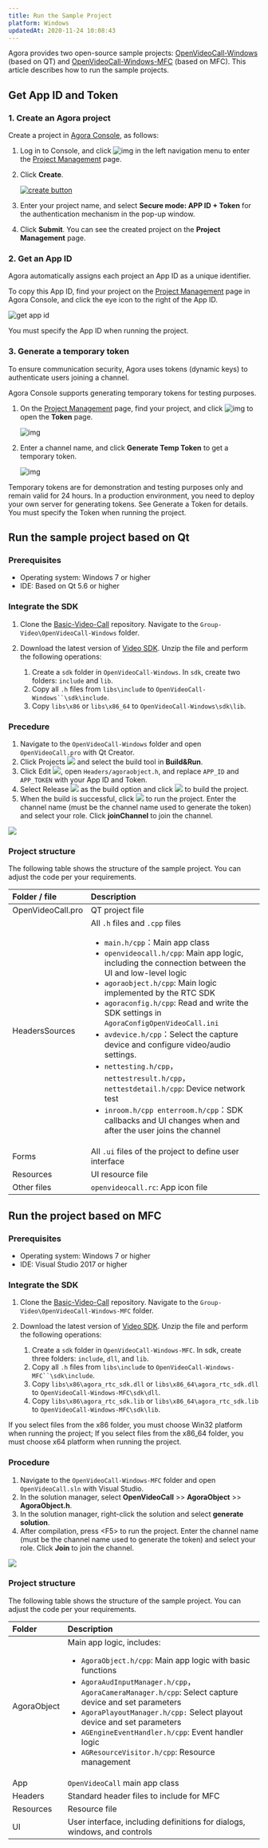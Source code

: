 ```yaml
---
title: Run the Sample Project
platform: Windows
updatedAt: 2020-11-24 10:08:43
---
```

Agora provides two open-source sample projects: [OpenVideoCall-Windows](https://github.com/AgoraIO/Basic-Video-Call/tree/master/Group-Video/OpenVideoCall-Windows) (based on QT) and [OpenVideoCall-Windows-MFC](https://github.com/AgoraIO/Basic-Video-Call/tree/master/Group-Video/OpenVideoCall-Windows-MFC) (based on MFC). This article describes how to run the sample projects.

## Get App ID and Token

### 1. Create an Agora project

Create a project in [Agora Console](https://console.agora.io/), as follows:

1. Log in to Console, and click ![img](https://web-cdn.agora.io/docs-files/1594283671161) in the left navigation menu to enter the [Project Management](https://dashboard.agora.io/projects) page.

2. Click **Create**.

   [![create button](https://web-cdn.agora.io/docs-files/1594949127367)](https://dashboard.agora.io/projects)

3. Enter your project name, and select **Secure mode: APP ID + Token** for the authentication mechanism in the pop-up window.

4. Click **Submit**. You can see the created project on the **Project Management** page.

### 2. Get an App ID

Agora automatically assigns each project an App ID as a unique identifier.

To copy this App ID, find your project on the [Project Management](https://dashboard.agora.io/projects) page in Agora Console, and click the eye icon to the right of the App ID.

![get app id](https://web-cdn.agora.io/docs-files/1602646621028)



<div class="alert info">You must specify the App ID when running the project.</div>

### 3. Generate a temporary token

To ensure communication security, Agora uses tokens (dynamic keys) to authenticate users joining a channel.

Agora Console supports generating temporary tokens for testing purposes.

1. On the [Project Management](https://dashboard.agora.io/projects) page, find your project, and click ![img](https://web-cdn.agora.io/docs-files/1594284775010) to open the **Token** page.

   ![img](https://web-cdn.agora.io/docs-files/1574927794840)

2. Enter a channel name, and click **Generate Temp Token** to get a temporary token.

   ![img](https://web-cdn.agora.io/docs-files/1574928048948)


<div class="alert note">Temporary tokens are for demonstration and testing purposes only and remain valid for 24 hours. In a production environment, you need to deploy your own server for generating tokens. See <a href="token_server">Generate a Token</a > for details.</div>


<div class="alert info">You must specify the Token when running the project.</div>

## Run the sample project based on Qt

### Prerequisites

- Operating system: Windows 7 or higher
- IDE: Based on Qt 5.6 or higher

### Integrate the SDK

1. Clone the [Basic-Video-Call](https://github.com/AgoraIO/Basic-Video-Call) repository. Navigate to the `Group-Video\OpenVideoCall-Windows` folder.

2. Download the latest version of [Video SDK](/en/Interactive%20Broadcast/downloads?platform=Windows). Unzip the file and perform the following operations:

   1. Create a `sdk` folder in `OpenVideoCall-Windows`. In `sdk`, create two folders: `include` and `lib`.
   2. Copy all `.h` files from `libs\include` to `OpenVideoCall-Windows``\sdk\include`.
   3. Copy `libs\x86` or `libs\x86_64` to `OpenVideoCall-Windows\sdk\lib`.

### Precedure

1. Navigate to the `OpenVideoCall-Windows` folder and open `OpenVideoCall.pro` with Qt Creator.
2. Click Projects ![](https://web-cdn.agora.io/docs-files/1605271373165) and select the build tool in **Build&Run**.
3. Click Edit ![](https://web-cdn.agora.io/docs-files/1605271389610), open `Headers/agoraobject.h`, and replace `APP_ID` and `APP_TOKEN` with your App ID and Token.
4. Select Release ![](https://web-cdn.agora.io/docs-files/1605271405513) as the build option and click ![](https://web-cdn.agora.io/docs-files/1605271420748) to build the project.
5. When the build is successful, click ![](https://web-cdn.agora.io/docs-files/1605271430115) to run the project. Enter the channel name (must be the channel name used to generate the token) and select your role. Click **joinChannel** to join the channel.

![](https://web-cdn.agora.io/docs-files/1605271519866)

### Project structure

The following table shows the structure of the sample project. You can adjust the code per your requirements.

| Folder / file     | Description                                                  |
| :---------------- | :----------------------------------------------------------- |
| OpenVideoCall.pro | QT project file                                              |
| HeadersSources    | All `.h` files and `.cpp` files<ul><li>`main.h/cpp`：Main app class </li><li>`openvideocall.h/cpp`: Main app logic, including the connection between the UI and low-level logic</li><li>`agoraobject.h/cpp`: Main logic implemented by the RTC SDK</li><li>`agoraconfig.h/cpp`: Read and write the SDK settings in `AgoraConfigOpenVideoCall.ini` </li><li>`avdevice.h/cpp`：Select the capture device and configure video/audio settings.</li><li>`nettesting.h/cpp`，`nettestresult.h/cpp`，`nettestdetail.h/cpp`: Device network test</li><li>`inroom.h/cpp enterroom.h/cpp`：SDK callbacks and UI changes when and after the user joins the channel</li></ul> |
| Forms             | All `.ui` files of the project to define user interface      |
| Resources         | UI resource file                                             |
| Other files       | `openvideocall.rc`: App icon file                            |



## Run the project based on MFC

### Prerequisites

- Operating system: Windows 7 or higher
- IDE: Visual Studio 2017 or higher

### Integrate the SDK

1. Clone the [Basic-Video-Call](https://github.com/AgoraIO/Basic-Video-Call) repository. Navigate to the `Group-Video\OpenVideoCall-Windows-MFC` folder.

2. Download the latest version of [Video SDK](/en/Interactive%20Broadcast/downloads?platform=Windows). Unzip the file and perform the following operations:

   1. Create a `sdk` folder in `OpenVideoCall-Windows-MFC`. In sdk, create three folders: `include`, `dll`, and `lib`.
   2. Copy all `.h` files from `libs\include` to `OpenVideoCall-Windows-MFC``\sdk\include`.
   3. Copy `libs\x86\agora_rtc_sdk.dll` or `libs\x86_64\agora_rtc_sdk.dll` to `OpenVideoCall-Windows-MFC\sdk\dll`.
   4. Copy `libs\x86\agora_rtc_sdk.lib` or `libs\x86_64\agora_rtc_sdk.lib` to `OpenVideoCall-Windows-MFC\sdk\lib`.

<div class="alert note">If you select files from the x86 folder, you must choose Win32 platform when running the project; If you select files from the x86_64 folder, you must choose x64 platform when running the project.</div>

### Procedure

1. Navigate to the `OpenVideoCall-Windows-MFC` folder and open `OpenVideoCall.sln` with Visual Studio.
2. In the solution manager, select **OpenVideoCall** >> **AgoraObject** >> **AgoraObject.h**.
3. In the solution manager, right-click the solution and select **generate solution**.
4. After compilation, press &lt;F5&gt; to run the project. Enter the channel name (must be the channel name used to generate the token) and select your role. Click **Join** to join the channel.

![](https://web-cdn.agora.io/docs-files/1605271654997)

### Project structure

The following table shows the structure of the sample project. You can adjust the code per your requirements.

| Folder      | Description                                                  |
| :---------- | :----------------------------------------------------------- |
| AgoraObject | Main app logic, includes:<ul><li>`AgoraObject.h/cpp`: Main app logic with basic functions</li><li>`AgoraAudInputManager.h/cpp`，`AgoraCameraManager.h/cpp`: Select capture device and set parameters</li><li>`AgoraPlayoutManager.h/cpp:` Select playout device and set parameters</li><li>`AGEngineEventHandler.h/cpp`: Event handler logic</li><li>`AGResourceVisitor.h/cpp`: Resource management</li></ul> |
| App         | `OpenVideoCall` main app class                               |
| Headers     | Standard header files to include for MFC                     |
| Resources   | Resource file                                                |
| UI          | User interface, including definitions for dialogs, windows, and controls |